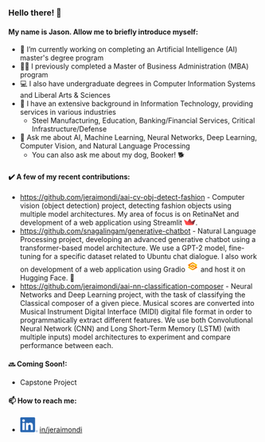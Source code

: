 ### Hello there! 👋
#### My name is Jason. Allow me to briefly introduce myself:

- 🔭 I’m currently working on completing an Artificial Intelligence (AI) master's degree program
- 👨‍💼 I previously completed a Master of Business Administration (MBA) program
- 💻 I also have undergraduate degrees in Computer Information Systems and Liberal Arts & Sciences
- 💼 I have an extensive background in Information Technology, providing services in various industries
  - Steel Manufacturing, Education, Banking/Financial Services, Critical Infrastructure/Defense
- 💬 Ask me about AI, Machine Learning, Neural Networks, Deep Learning, Computer Vision, and Natural Language Processing
  - You can also ask me about my dog, Booker! 🐕

#### ✔️ A few of my recent contributions:
- https://github.com/jeraimondi/aai-cv-obj-detect-fashion - Computer vision (object detection) project, detecting fashion objects using multiple model architectures. My area of focus is on RetinaNet and development of a web application using Streamlit <img src='logos/streamlit-mark-color.png' alt='Streamlit Logo' style='width:23px; height:13px;' />.
- https://github.com/snagalingam/generative-chatbot - Natural Language Processing project, developing an advanced generative chatbot using a transformer-based model architecture. We use a GPT-2 model, fine-tuning for a specific dataset related to Ubuntu chat dialogue. I also work on development of a web application using Gradio <img src='logos/gradio-logo.0d4f62e9.png' alt='Gradio Logo' style='width:23px; height:23px;' /> and host it on Hugging Face. &#x1F917;
- https://github.com/jeraimondi/aai-nn-classification-composer - Neural Networks and Deep Learning project, with the task of classifying the Classical composer of a given piece. Musical scores are converted into Musical Instrument Digital Interface (MIDI) digital file format in order to programmatically extract different features. We use both Convolutional Neural Network (CNN) and Long Short-Term Memory (LSTM) (with multiple inputs) model architectures to experiment and compare performance between each.

#### 🔜 Coming Soon!:
- Capstone Project

#### 📫 How to reach me:
* <a href='https://www.linkedin.com/in/jeraimondi'><img src='logos/LI-In-Bug.png' alt='LI Logo' style='width:35px; height:30px;' /></a> [in/jeraimondi](https://www.linkedin.com/in/jeraimondi)

<!--
**jeraimondi/jeraimondi** is a ✨ _special_ ✨ repository because its `README.md` (this file) appears on your GitHub profile.

Here are some ideas to get you started:

- 🔭 I’m currently working on ...
- 🌱 I’m currently learning ...
- 👯 I’m looking to collaborate on ...
- 🤔 I’m looking for help with ...
- 💬 Ask me about ...
- 📫 How to reach me: ...
- 😄 Pronouns: ...
- ⚡ Fun fact: ...
-->
